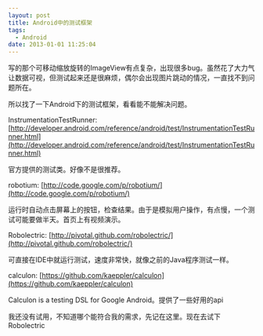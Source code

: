 ```yaml
---
layout: post
title: Android中的测试框架
tags:
  - Android
date: 2013-01-01 11:25:04
---
```


写的那个可移动缩放旋转的ImageView有点复杂，出现很多bug。虽然花了大力气让数据可视，但测试起来还是很麻烦，偶尔会出现图片跳动的情况，一直找不到问题所在。

所以找了一下Android下的测试框架，看看能不能解决问题。

InstrumentationTestRunner: [http://developer.android.com/reference/android/test/InstrumentationTestRunner.html](http://developer.android.com/reference/android/test/InstrumentationTestRunner.html)

官方提供的测试类。好像不是很推荐。

robotium: [http://code.google.com/p/robotium/](http://code.google.com/p/robotium/)

运行时自动点击屏幕上的按钮，检查结果。由于是模拟用户操作，有点慢，一个测试可能要做半天。首页上有视频演示。

Robolectric: [http://pivotal.github.com/robolectric/](http://pivotal.github.com/robolectric/)

可直接在IDE中就运行测试，速度非常快，就像之前的Java程序测试一样。

calculon: [https://github.com/kaeppler/calculon](https://github.com/kaeppler/calculon)

Calculon is a testing DSL for Google Android。提供了一些好用的api

我还没有试用，不知道哪个能符合我的需求，先记在这里。现在去试下Robolectric